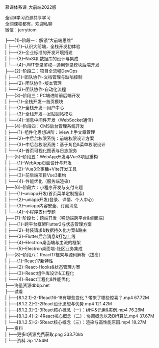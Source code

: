 慕课体系课_大前端2022版

全网it学习资源共享学习<br>全网课程都有，欢迎私聊<br>微信：jerryttom<br>

├──{1}–阶段一：解锁“大前端思维”<br> | ├──{1}–认识大前端，全栈开发初体验<br> | ├──{2}–企业标准的开发环境搭建<br> | ├──{3}–NoSQL数据库的设计与集成<br> | └──{4}–JWT登录鉴权—通用登录模块后端开发<br> ├──{2}–阶段二：项目全流程DevOps<br> | ├──{1}–团队协作-文档管理与缺陷控制<br> | ├──{2}–团队协作-版本管理<br> | └──{3}–团队协作-自动化流程<br> ├──{3}–阶段三：PC端进阶前后端开发<br> | ├──{1}–全栈开发—首页模块<br> | ├──{2}–全栈开发—用户中心<br> | ├──{3}–全栈开发—发贴回帖模块<br> | └──{4}–消息中间件开发（WebSocket通信）<br> ├──{4}–阶段四：CMS后台管理系统开发<br> | ├──{1}–组件化思想进阶：iview上手文章管理<br> | ├──{2}–中后台权限系统：前端权限设计方案<br> | ├──{3}–中后台权限系统：基于角色&amp;菜单权限设计<br> | └──{4}–首页可视化图表与日志服务<br> ├──{5}–阶段五：WebApp开发与Vue3项目重构<br> | ├──{1}–WebApp页面设计与开发<br> | ├──{2}–Vue3全家桶+Vite开发工具<br> | ├──{3}–前后端项目Vue3重构<br> | └──{4}–性能优化（服务端渲染）<br> ├──{6}–阶段六：小程序开发与支付专题<br> | ├──{1}–uniapp开发(首页菜单定制搜索)<br> | ├──{2}–uniapp开发(登录、详情、个人中心)<br> | ├──{3}–uniapp内容安全、订阅消息<br> | └──{4}–小程序支付专题<br> ├──{7}–阶段七：跨端开发（移动端跨平台&amp;桌面端）<br> | ├──{1}–跨平台框架Flutter2与状态管理方案<br> | ├──{2}–封装请求&amp;数据持久化方案&amp;路由<br> | ├──{3}–Flutter后台消息&amp;打包上线<br> | ├──{4}–Electron桌面端与主流的框架<br> | └──{5}–Electron桌面端-社区业务集成<br> ├──{8}–阶段八：React17框架与源码解析（拔高）<br> | ├──{1}–React17新特性<br> | ├──{2}–React-Hooks&amp;状态管理方案<br> | ├──{3}–React组件库设计&amp;工程化<br> | └──{4}–React工程化&amp;性能优化<br> ├──海量资源dbbp.net<br> ├──试看<br> | ├──[8.1.2.1]–2-1React16-18有哪些变化？带来了哪些惊喜？.mp4 67.72M<br> | ├──[8.1.2.2]–2-2React设计思想与优势.mp4 121.42M<br> | ├──[8.1.2.3]–2-3React核心概念（一）：组件&amp;元素&amp;实例.mp4 76.26M<br> | ├──[8.1.2.4]–2-4React核心概念（二）：协调概念以及Diff算法.mp4 37.67M<br> | └──[8.1.2.5]–2-5React核心概念（三）：渲染与高性能原因.mp4 18.27M<br> ├──资料<br> | ├──更多it资源免费获取.png 333.70kb<br> | └──资料.zip 17.54M